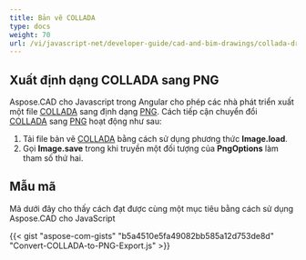 ```yaml
---
title: Bản vẽ COLLADA
type: docs
weight: 70
url: /vi/javascript-net/developer-guide/cad-and-bim-drawings/collada-drawings/
---
```


## **Xuất định dạng COLLADA sang PNG**

Aspose.CAD cho Javascript trong Angular cho phép các nhà phát triển xuất một file [COLLADA](https://docs.fileformat.com/3d/dae/) sang định dạng [PNG](https://docs.fileformat.com/image/png/).
Cách tiếp cận chuyển đổi [COLLADA](https://docs.fileformat.com/3d/dae/) sang [PNG](https://docs.fileformat.com/image/png/) hoạt động như sau:

1. Tải file bản vẽ [COLLADA](https://docs.fileformat.com/3d/dae/) bằng cách sử dụng phương thức **Image.load**.
1. Gọi **Image.save** trong khi truyền một đối tượng của **PngOptions** làm tham số thứ hai.

## Mẫu mã

Mã dưới đây cho thấy cách đạt được cùng một mục tiêu bằng cách sử dụng Aspose.CAD cho JavaScript

{{< gist "aspose-com-gists" "b5a4510e5fa49082bb585a12d753de8d" "Convert-COLLADA-to-PNG-Export.js" >}}
